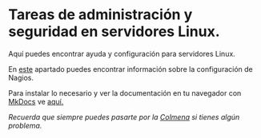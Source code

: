
# Tareas de administración y seguridad en servidores Linux.


Aquí puedes encontrar ayuda y configuración para servidores Linux.


En [este](Nagios.md) apartado puedes encontrar información sobre la configuración de Nagios.

Para instalar lo necesario y ver la documentación en tu navegador con [MkDocs](https://www.mkdocs.org) ve [aquí.](installmkdocs.md)


_Recuerda que siempre puedes pasarte por la [Colmena](https://www.coworkingcolmena.com) si tienes algún problema._










